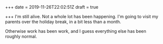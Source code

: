 +++
date = 2019-11-26T22:02:51Z
draft = true

+++
I'm still alive. Not a whole lot has been happening. I'm going to visit my parents over the holiday break, in a bit less than a month.

Otherwise work has been work, and I guess everything else has been roughly normal.